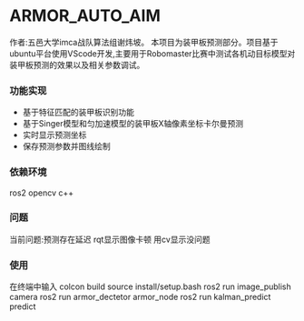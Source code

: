 # ARMOR_AUTO_AIM
作者:五邑大学imca战队算法组谢炜坡。
本项目为装甲板预测部分。项目基于ubuntu平台使用VScode开发,主要用于Robomaster比赛中测试各机动目标模型对装甲板预测的效果以及相关参数调试。
### 功能实现
* 基于特征匹配的装甲板识别功能
* 基于Singer模型和匀加速模型的装甲板X轴像素坐标卡尔曼预测
* 实时显示预测坐标
* 保存预测参数并图线绘制
### 依赖环境
ros2 opencv c++
### 问题
当前问题:预测存在延迟 
        rqt显示图像卡顿 用cv显示没问题
### 使用
在终端中输入
colcon build
source install/setup.bash 
ros2 run image_publish camera 
ros2 run armor_dectetor armor_node 
ros2 run kalman_predict predict 
